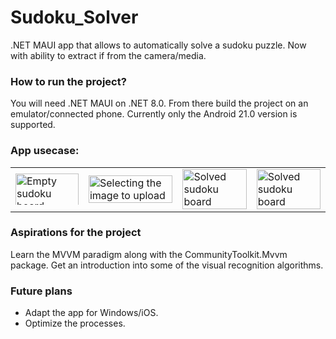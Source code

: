 # Sudoku_Solver
.NET MAUI app that allows to automatically solve a sudoku puzzle. Now with ability to extract if from the camera/media.

### How to run the project?
You will need .NET MAUI on .NET 8.0. From there build the project on an emulator/connected phone. Currently only the Android 21.0 version is supported.

### App usecase:
<table style="border-width: 0;">
    <tr>
        <td><img style="width: 100%; max-height: 50px;" src="https://github.com/user-attachments/assets/96750fe9-8955-464c-b05f-798863534d3b" title="Empty sudoku board"></td>
        <td><img style="width: 100%;" src="https://github.com/user-attachments/assets/54817a4c-26ae-4329-8b54-dca34cadc0e5" title="Selecting the image to upload"></td>
        <td><img style="width: 100%;" src="https://github.com/user-attachments/assets/aa6e06e6-0e6a-4047-b67a-8eb645ca903d" title="Solved sudoku board"></td>
        <td><img style="width: 100%;" src="https://github.com/user-attachments/assets/adc7b44c-d9d2-4004-97a9-bff394f3b1c2" title="Solved sudoku board"></td>
    </tr>
</table>

### Aspirations for the project
Learn the MVVM paradigm along with the CommunityToolkit.Mvvm package. Get an introduction into some of the visual recognition algorithms.

### Future plans
<ul>
  <li>Adapt the app for Windows/iOS.</li>
  <li>Optimize the processes.</li>
</ul>
